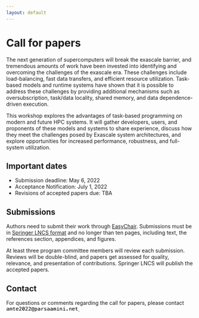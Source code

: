 ```yaml
---
layout: default
---
```

# Call for papers

The next generation of supercomputers will break the exascale barrier, and tremendous amounts of work have been invested into identifying and overcoming the challenges of the exascale era. These challenges include load-balancing, fast data transfers, and efficient resource utilization. Task-based models and runtime systems have shown that it is possible to address these challenges by providing additional mechanisms such as oversubscription, task/data locality, shared memory, and data dependence-driven execution.

This workshop explores the advantages of task-based programming on modern and future HPC systems. It will gather developers, users, and proponents of these models and systems to share experience, discuss how they meet the challenges posed by Exascale system architectures, and explore opportunities for increased performance, robustness, and full-system utilization.



## Important dates

* Submission deadline: May 6, 2022
* Acceptance Notification: July 1, 2022
* Revisions of accepted papers due: TBA

## Submissions
Authors need to submit their work through [EasyChair](https://easychair.org/my/conference?conf=europar2022). Submissions must be in [Springer LNCS format](https://www.springer.com/gp/computer-science/lncs/conference-proceedings-guidelines) and no longer than ten pages, including text, the references section, appendices, and figures.

At least three program committee members will review each submission. Reviews will be double-blind, and papers get assessed for quality, relevance, and presentation of contributions. Springer LNCS will publish the accepted papers.

## Contact
For questions or comments regarding the call for papers, please contact ![workshop contact address](assets/workshop_contact.png).
